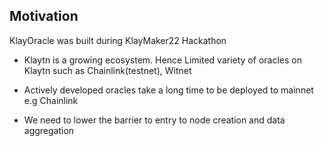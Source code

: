 ## Motivation 

KlayOracle was built during KlayMaker22 Hackathon

* Klaytn is a growing ecosystem. Hence Limited variety of oracles on Klaytn such as Chainlink(testnet), Witnet

* Actively developed oracles take a long time to be deployed to mainnet e.g Chainlink

* We need to lower the barrier to entry to node creation and data aggregation
